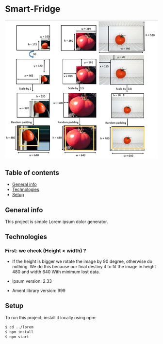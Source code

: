 # Smart-Fridge


![Algorithm schema](Снимок.PNG)


## Table of contents
* [General info](#general-info)
* [Technologies](#technologies)
* [Setup](#setup)

## General info
This project is simple Lorem ipsum dolor generator.
	
## Technologies

### First: we check (Height < width) ?
* If the height is bigger we rotate the image by 90 degree, otherwise do nothing.
We do this because our final destiny it to fit the image in height 480 and width 640
With minimum lost data.

* Ipsum version: 2.33
* Ament library version: 999
	
## Setup
To run this project, install it locally using npm:

```
$ cd ../lorem
$ npm install
$ npm start
```


